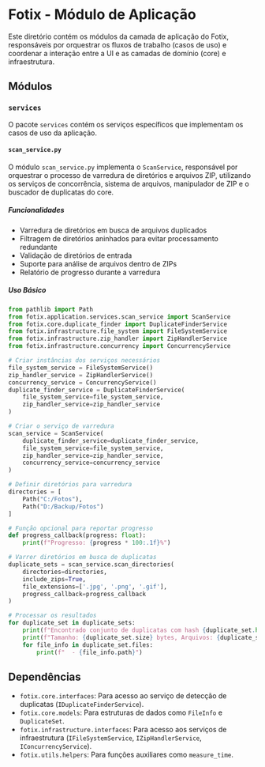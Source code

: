 # Fotix - Módulo de Aplicação

Este diretório contém os módulos da camada de aplicação do Fotix, responsáveis por orquestrar os fluxos de trabalho (casos de uso) e coordenar a interação entre a UI e as camadas de domínio (core) e infraestrutura.

## Módulos

### `services`

O pacote `services` contém os serviços específicos que implementam os casos de uso da aplicação.

#### `scan_service.py`

O módulo `scan_service.py` implementa o `ScanService`, responsável por orquestrar o processo de varredura de diretórios e arquivos ZIP, utilizando os serviços de concorrência, sistema de arquivos, manipulador de ZIP e o buscador de duplicatas do core.

##### Funcionalidades

- Varredura de diretórios em busca de arquivos duplicados
- Filtragem de diretórios aninhados para evitar processamento redundante
- Validação de diretórios de entrada
- Suporte para análise de arquivos dentro de ZIPs
- Relatório de progresso durante a varredura

##### Uso Básico

```python
from pathlib import Path
from fotix.application.services.scan_service import ScanService
from fotix.core.duplicate_finder import DuplicateFinderService
from fotix.infrastructure.file_system import FileSystemService
from fotix.infrastructure.zip_handler import ZipHandlerService
from fotix.infrastructure.concurrency import ConcurrencyService

# Criar instâncias dos serviços necessários
file_system_service = FileSystemService()
zip_handler_service = ZipHandlerService()
concurrency_service = ConcurrencyService()
duplicate_finder_service = DuplicateFinderService(
    file_system_service=file_system_service,
    zip_handler_service=zip_handler_service
)

# Criar o serviço de varredura
scan_service = ScanService(
    duplicate_finder_service=duplicate_finder_service,
    file_system_service=file_system_service,
    zip_handler_service=zip_handler_service,
    concurrency_service=concurrency_service
)

# Definir diretórios para varredura
directories = [
    Path("C:/Fotos"),
    Path("D:/Backup/Fotos")
]

# Função opcional para reportar progresso
def progress_callback(progress: float):
    print(f"Progresso: {progress * 100:.1f}%")

# Varrer diretórios em busca de duplicatas
duplicate_sets = scan_service.scan_directories(
    directories=directories,
    include_zips=True,
    file_extensions=['.jpg', '.png', '.gif'],
    progress_callback=progress_callback
)

# Processar os resultados
for duplicate_set in duplicate_sets:
    print(f"Encontrado conjunto de duplicatas com hash {duplicate_set.hash}")
    print(f"Tamanho: {duplicate_set.size} bytes, Arquivos: {duplicate_set.count}")
    for file_info in duplicate_set.files:
        print(f"  - {file_info.path}")
```

## Dependências

- `fotix.core.interfaces`: Para acesso ao serviço de detecção de duplicatas (`IDuplicateFinderService`).
- `fotix.core.models`: Para estruturas de dados como `FileInfo` e `DuplicateSet`.
- `fotix.infrastructure.interfaces`: Para acesso aos serviços de infraestrutura (`IFileSystemService`, `IZipHandlerService`, `IConcurrencyService`).
- `fotix.utils.helpers`: Para funções auxiliares como `measure_time`.
